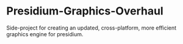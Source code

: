 Presidium-Graphics-Overhaul
===========================

Side-project for creating an updated, cross-platform, more efficient graphics engine for presidium.
